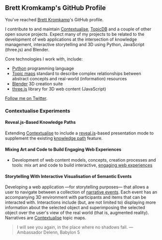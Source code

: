 ## Brett Kromkamp's GitHub Profile

You've reached [Brett Kromkamp](https://brettkromkamp.com/)'s GitHub profile.

I contribute to and maintain [Contextualise](https://github.com/brettkromkamp/contextualise), [TopicDB](https://github.com/brettkromkamp/topic-db) and a couple of other open source projects. Expect many of my projects to be related to the development of web applications at the intersection of knowledge management, interactive storytelling and 3D using Python, JavaScript (three.js) and Blender.

Core technologies I work with, include:

* [Python](https://www.python.org/) programming language
* [Topic maps](https://ontopia.net/topicmaps/materials/tao.html) standard to describe complex relationships between abstract concepts and real-world (information) resources
* [Blender](https://www.blender.org/) 3D creation suite
* [three.js](https://threejs.org/) library for 3D web content (JavaScript)

[Follow me on Twitter](https://twitter.com/brettkromkamp).

### Contextualise Experiments

#### Reveal.js-Based Knowledge Paths

Extending [Contextualise](https://contextualise.dev/) to include a [reveal.js](https://revealjs.com/)-based presentation mode to supplement the existing [knowledge path](https://brettkromkamp.com/posts/knowledge-paths/) feature.

#### Mixing Art and Code to Build Engaging Web Experiences

* Development of web content models, concepts, creation processes and tools: mix art and code to build interactive, [engaging web experiences](https://brettkromkamp.com/posts/engaging-web-experiences/)

#### Storytelling With Interactive Visualisation of Semantic Events

Developing a web application &mdash;for storytelling purposes&mdash; that allows a user to navigate between a collection of [narrative events](https://brettkromkamp.com/posts/narrative-events/). Each event has an accompanying 3D environment with participants and items that can be interacted with. Interactions include (but, are not limited to) displaying more information about the selected object and superimposing the selected object over the user's view of the real world (that is, augmented reality). Narratives are [Contextualise](https://contextualise.dev/) topic maps.

> I will see you again, in the place where no shadows fall. &mdash; Ambassador Delenn, Babylon 5
